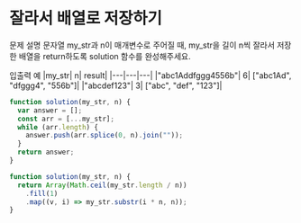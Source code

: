 # 잘라서 배열로 저장하기

문제 설명
문자열 my_str과 n이 매개변수로 주어질 때, my_str을 길이 n씩 잘라서 저장한 배열을 return하도록 solution 함수를 완성해주세요.

입출력 예
|my_str| n| result|
|---|---|---|
|"abc1Addfggg4556b"| 6| ["abc1Ad", "dfggg4", "556b"]|
|"abcdef123"| 3| ["abc", "def", "123"]|

```js
function solution(my_str, n) {
  var answer = [];
  const arr = [...my_str];
  while (arr.length) {
    answer.push(arr.splice(0, n).join(""));
  }
  return answer;
}
```

```js
function solution(my_str, n) {
  return Array(Math.ceil(my_str.length / n))
    .fill(1)
    .map((v, i) => my_str.substr(i * n, n));
}
```
